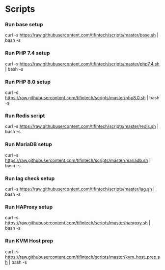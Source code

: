 # Scripts

### Run base setup
curl -s https://raw.githubusercontent.com/tifintech/scripts/master/base.sh | bash -s

### Run PHP 7.4 setup
curl -s https://raw.githubusercontent.com/tifintech/scripts/master/php7.4.sh | bash -s

### Run PHP 8.0 setup
curl -s https://raw.githubusercontent.com/tifintech/scripts/master/php8.0.sh | bash -s

### Run Redis script
curl -s https://raw.githubusercontent.com/tifintech/scripts/master/redis.sh | bash -s

### Run MariaDB setup
curl -s https://raw.githubusercontent.com/tifintech/scripts/master/mariadb.sh | bash -s

### Run lag check setup

curl -s https://raw.githubusercontent.com/tifintech/scripts/master/lag.sh | bash -s

### Run HAProxy setup

curl -s https://raw.githubusercontent.com/tifintech/scripts/master/haproxy.sh | bash -s

### Run KVM Host prep

curl -s https://raw.githubusercontent.com/tifintech/scripts/master/kvm_host_prep.sh | bash -s
